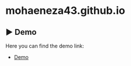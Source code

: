 # mohaeneza43.github.io 
## ▶️ Demo

Here you can find the demo link:

- [Demo](https://mohaeneza43.github.io/Assets/Login.html)
